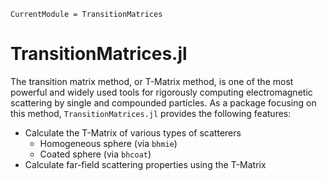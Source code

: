 ```@meta
CurrentModule = TransitionMatrices
```

# TransitionMatrices.jl

The transition matrix method, or T-Matrix method, is one of the most powerful and widely used tools for rigorously computing electromagnetic scattering by single and compounded particles. As a package focusing on this method, `TransitionMatrices.jl` provides the following features:

- Calculate the T-Matrix of various types of scatterers
  - Homogeneous sphere (via `bhmie`)
  - Coated sphere (via `bhcoat`)
- Calculate far-field scattering properties using the T-Matrix
